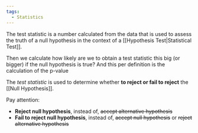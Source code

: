```yaml
---
tags:
  - Statistics
---
```

The test statistic is a number calculated from the data that is used to assess the truth of a null hypothesis in the context of a [[Hypothesis Test|Statistical Test]].

Then we calculate how likely are we to obtain a test statistic this big (or bigger) if the null hypothesis is true? And this per definition is the calculation of the p-value

The *test statistic* is used to determine whether **to reject or fail to reject** the [[Null Hypothesis]].

Pay attention:
- **Reject null hypothesis**, instead of, ~~accept alternative hypothesis~~
- **Fail to reject null hypothesis**, instead of, ~~accept null hypothesis~~ or ~~reject alternative hypothesis~~
